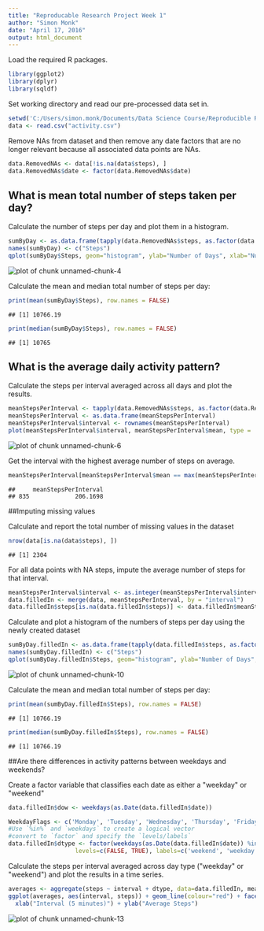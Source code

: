 ```yaml
---
title: "Reproducable Research Project Week 1"
author: "Simon Monk"
date: "April 17, 2016"
output: html_document
---
```


Load the required R packages.


```r
library(ggplot2)
library(dplyr)
library(sqldf)
```

Set working directory and read our pre-processed data set in.


```r
setwd('C:/Users/simon.monk/Documents/Data Science Course/Reproducible Research')
data <- read.csv("activity.csv")
```

Remove NAs from dataset and then remove any date factors that are no longer relevant because all associated data points are NAs.


```r
data.RemovedNAs <- data[!is.na(data$steps), ]
data.RemovedNAs$date <- factor(data.RemovedNAs$date)
```

## What is mean total number of steps taken per day?

Calculate the number of steps per day and plot them in a histogram.

```r
sumByDay <- as.data.frame(tapply(data.RemovedNAs$steps, as.factor(data.RemovedNAs$date), sum))
names(sumByDay) <- c("Steps")
qplot(sumByDay$Steps, geom="histogram", ylab="Number of Days", xlab="Number of Steps", binwidth = 500)
```

![plot of chunk unnamed-chunk-4](figure/unnamed-chunk-4-1.png) 

Calculate the mean and median total number of steps per day:


```r
print(mean(sumByDay$Steps), row.names = FALSE)
```

```
## [1] 10766.19
```

```r
print(median(sumByDay$Steps), row.names = FALSE)
```

```
## [1] 10765
```

## What is the average daily activity pattern?

Calculate the steps per interval averaged across all days and plot the results.

```r
meanStepsPerInterval <- tapply(data.RemovedNAs$steps, as.factor(data.RemovedNAs$interval), mean)
meanStepsPerInterval <- as.data.frame(meanStepsPerInterval)
meanStepsPerInterval$interval <- rownames(meanStepsPerInterval)
plot(meanStepsPerInterval$interval, meanStepsPerInterval$mean, type = 'l', ylab = "Mean Steps", xlab = "Interval")
```

![plot of chunk unnamed-chunk-6](figure/unnamed-chunk-6-1.png) 

Get the interval with the highest average number of steps on average.

```r
meanStepsPerInterval[meanStepsPerInterval$mean == max(meanStepsPerInterval$mean), ][1]
```

```
##     meanStepsPerInterval
## 835             206.1698
```

##Imputing missing values

Calculate and report the total number of missing values in the dataset 

```r
nrow(data[is.na(data$steps), ])
```

```
## [1] 2304
```

For all data points with NA steps, impute the average number of steps for that interval.

```r
meanStepsPerInterval$interval <- as.integer(meanStepsPerInterval$interval)
data.filledIn <- merge(data, meanStepsPerInterval, by = "interval")
data.filledIn$steps[is.na(data.filledIn$steps)] <- data.filledIn$meanStepsPerInterval[is.na(data.filledIn$steps)]
```

Calculate and plot a histogram of the numbers of steps per day using the newly created dataset

```r
sumByDay.filledIn <- as.data.frame(tapply(data.filledIn$steps, as.factor(data.filledIn$date), sum))
names(sumByDay.filledIn) <- c("Steps")
qplot(sumByDay.filledIn$Steps, geom="histogram", ylab="Number of Days", xlab="Number of Steps", binwidth = 500)
```

![plot of chunk unnamed-chunk-10](figure/unnamed-chunk-10-1.png) 

Calculate the mean and median total number of steps per day:

```r
print(mean(sumByDay.filledIn$Steps), row.names = FALSE)
```

```
## [1] 10766.19
```

```r
print(median(sumByDay.filledIn$Steps), row.names = FALSE)
```

```
## [1] 10766.19
```

##Are there differences in activity patterns between weekdays and weekends?

Create a factor variable that classifies each date as either a "weekday" or "weekend"

```r
data.filledIn$dow <- weekdays(as.Date(data.filledIn$date))

WeekdayFlags <- c('Monday', 'Tuesday', 'Wednesday', 'Thursday', 'Friday')
#Use `%in%` and `weekdays` to create a logical vector
#convert to `factor` and specify the `levels/labels`
data.filledIn$dtype <- factor(weekdays(as.Date(data.filledIn$date)) %in% WeekdayFlags, 
                   levels=c(FALSE, TRUE), labels=c('weekend', 'weekday'))
```

Calculate the steps per interval averaged across day type ("weekday" or "weekend") and plot the results in a time series.

```r
averages <- aggregate(steps ~ interval + dtype, data=data.filledIn, mean)
ggplot(averages, aes(interval, steps)) + geom_line(colour="red") + facet_grid(dtype ~ .) +
  xlab("Interval (5 minutes)") + ylab("Average Steps")
```

![plot of chunk unnamed-chunk-13](figure/unnamed-chunk-13-1.png) 
